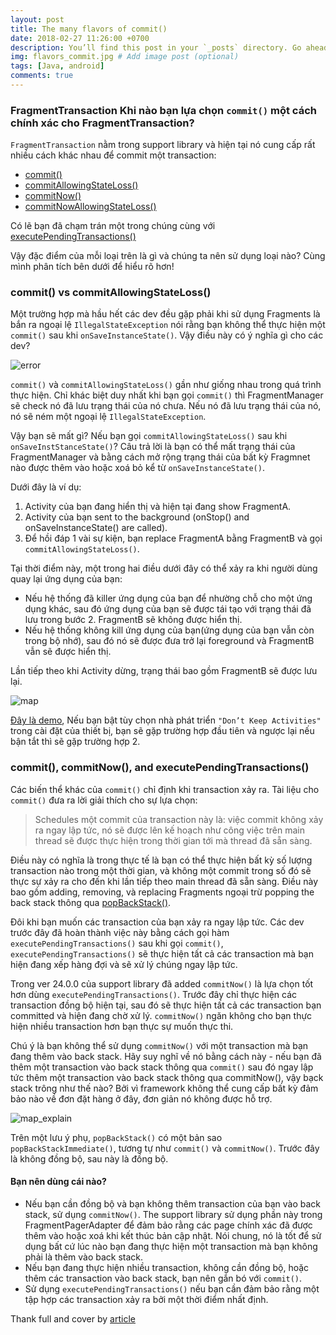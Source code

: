 ```yaml
---
layout: post
title: The many flavors of commit()
date: 2018-02-27 11:26:00 +0700
description: You’ll find this post in your `_posts` directory. Go ahead and edit it and re-build the site to see your changes. # Add post description (optional)
img: flavors_commit.jpg # Add image post (optional)
tags: [Java, android]
comments: true
---
```


### FragmentTransaction Khi nào bạn lựa chọn `commit()` một cách chính xác cho FragmentTransaction?


`FragmentTransaction` nằm trong support library và hiện tại nó cung cấp rất nhiều cách khác nhau để commit một transaction:
 - [commit()](https://developer.android.com/reference/android/app/FragmentTransaction.html#commit%28%29)
 - [commitAllowingStateLoss()](https://developer.android.com/reference/android/app/FragmentTransaction.html#commitAllowingStateLoss%28%29)
 - [commitNow()](https://developer.android.com/reference/android/app/FragmentTransaction.html#commitNow%28%29)
 - [commitNowAllowingStateLoss()](https://developer.android.com/reference/android/app/FragmentTransaction.html#commitNowAllowingStateLoss%28%29)

Có lẽ bạn đã chạm trán một trong chúng cùng với [executePendingTransactions()](https://developer.android.com/reference/android/app/FragmentManager.html#executePendingTransactions%28%29)

Vậy đặc điểm của mỗi loại trên là gì và chúng ta nên sử dụng loại nào? Cùng mình phân tích bên dưới để hiểu rõ hơn!

### commit() vs commitAllowingStateLoss()
Một trường hợp mà hầu hết các dev đều gặp phải khi sử dụng Fragments là bắn ra ngoại lệ `IllegalStateException` nói rằng bạn không thể thực hiện một `commit()` sau khi `onSaveInstanceState()`. Vậy điều này có ý nghĩa gì cho các dev?


![error]({{site.baseurl}}/assets/img/error_fragment.png)


`commit()` và `commitAllowingStateLoss()` gần như giống nhau trong quá trình thực hiện. Chỉ khác biệt duy nhất khi bạn gọi `commit()` thì FragmentManager sẽ check nó đã lưu trạng thái của nó chưa. Nếu nó đã lưu trạng thái của nó, nó sẽ ném một ngoại lệ `IllegalStateException`.

Vậy bạn sẽ mất gì? Nếu bạn gọi `commitAllowingStateLoss()` sau khi `onSaveInstStanceState()`? Câu trả lời là bạn có thể mất trạng thái của FragmentManager và bằng cách mở rộng trạng thái của bất kỳ Fragmnet nào được thêm vào hoặc xoá bỏ kể từ `onSaveInstanceState()`.

   Dưới đây là ví dụ:
1. Activity của bạn đang hiển thị và hiện tại đang show FragmentA.
2. Activity của bạn sent to the background (onStop() and onSaveInstanceState() are called).
3. Để hồi đáp 1 vài sự kiện, bạn replace FragmentA bằng FragmentB và gọi `commitAllowingStateLoss()`.

Tại thời điểm này, một trong hai điều dưới đây có thể xảy ra khi người dùng quay lại ứng dụng của bạn:

 - Nếu hệ thống đã killer ứng dụng của bạn để nhường chỗ cho một ứng dụng khác, sau đó ứng dụng của bạn sẽ được tái tạo với trạng thái đã lưu trong bước 2. FragmentB sẽ không được hiển thị.
 - Nếu hệ thống không kill ứng dụng của bạn(ứng dụng của bạn vẫn còn trong bộ nhớ), sau đó nó sẽ được đưa trở lại foreground và FragmentB vẫn sẽ được hiển thị.
 
 Lần tiếp theo khi Activity dừng, trạng thái bao gồm FragmentB sẽ được lưu lại.
 
 
 ![map]({{site.baseurl}}/assets/img/map_commit.png)
 
 
 [Đây là demo](https://github.com/bherbst/FragmentStateLoss), Nếu bạn bật tùy chọn nhà phát triển `"Don’t Keep Activities"` trong cài đặt của thiết bị, bạn sẽ gặp trường hợp đầu tiên và ngược lại nếu bận tắt thì sẽ gặp trường hợp 2.
 
### commit(), commitNow(), and executePendingTransactions()
 
 Các biến thể khác của `commit()` chỉ định khi transaction xảy ra. Tài liệu cho `commit()` đưa ra lời giải thích cho sự lựa chọn:
 
 > Schedules một commit của transaction này là: việc commit không xảy ra ngay lập tức, nó sẽ được lên kế hoạch như công việc trên main thread sẽ được thực hiện trong thời gian tới mà thread đã sẵn sàng.
 
 Điều này có nghĩa là trong thực tế là bạn có thể thực hiện bất kỳ số lượng transaction nào trong một thời gian, và không một commit trong số đó sẽ thực sự xảy ra cho đến khi lần tiếp theo main thread đã sẵn sàng. Điều này bao gồm adding, removing, và replacing Fragments ngoại trừ popping the back stack thông qua [popBackStack()](https://developer.android.com/reference/android/app/FragmentManager.html#popBackStack%28%29).
 
 Đôi khi bạn muốn các transaction của bạn xảy ra ngay lập tức. Các dev trước đây đã hoàn thành việc này bằng cách gọi hàm `executePendingTransactions()` sau khi gọi `commit()`, `executePendingTransactions()` sẽ thực hiện tất cả các transaction mà bạn hiện đang xếp hàng đợi và sẽ xử lý chúng ngay lập tức.
 
 Trong ver 24.0.0 của support library đã added `commitNow()` là lựa chọn tốt hơn dùng `executePendingTransactions()`. Trước đây chỉ thực hiện các transaction đồng bộ hiện tại, sau đó sẽ thực hiện tất cả các transaction bạn committed và hiện đang chờ xử lý. `commitNow()` ngăn không cho bạn thực hiện nhiều transaction hơn bạn thực sự muốn thực thi.
 
 Chú ý là bạn không thể sử dụng `commitNow()` với một transaction mà bạn đang thêm vào back stack. Hãy suy nghĩ về nó bằng cách này - nếu bạn đã thêm một transaction vào back stack thông qua `commit()` sau đó ngay lập tức thêm một transaction vào back stack thông qua commitNow(), vậy bạck stack trông như thế nào? Bởi vì framework không thể cung cấp bất kỳ đảm bảo nào về đơn đặt hàng ở đây, đơn giản nó không được hỗ trợ.
 
 
 ![map_explain]({{site.baseurl}}/assets/img/map_commit_2.png)
 
 
 Trên một lưu ý phụ, `popBackStack()` có một bản sao `popBackStackImmediate()`, tương tự như `commit()` và `commitNow()`. Trước đây là không đồng bộ, sau này là đồng bộ.

#### Bạn nên dùng cái nào?
 
 - Nếu bạn cần đồng bộ và bạn không thêm transaction của bạn vào back stack, sử dụng `commitNow()`. The support library sử dụng phần này trong FragmentPagerAdapter để đảm bảo rằng các page chính xác đã được thêm vào hoặc xoá khi kết thúc bản cập nhật. Nói chung, nó là tốt để sử dụng bất cứ lúc nào bạn đang thực hiện một transaction mà bạn không phải là thêm vào back stack.
 - Nếu bạn đang thực hiện nhiều transaction, không cần đồng bộ, hoặc thêm các transaction vào back stack, bạn nên gắn bó với `commit()`.
 - Sử dụng `executePendingTransactions()` nếu bạn cần đảm bảo rằng một tập hợp các transaction xảy ra bởi một thời điểm nhất định.

Thank full and cover by [article](https://medium.com/@bherbst/the-many-flavors-of-commit-186608a015b1)
